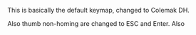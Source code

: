 This is basically the default keymap, changed to Colemak DH.

Also thumb non-homing are changed to ESC and Enter.
Also 
